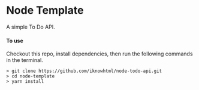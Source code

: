 # Node Template
A simple To Do API.

#### To use
Checkout this repo, install dependencies, then run the following commands in the terminal.

```
> git clone https://github.com/iknowhtml/node-todo-api.git
> cd node-template
> yarn install
```
